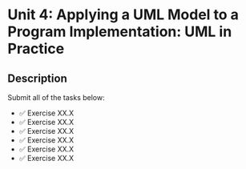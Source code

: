 # Unit 4: Applying a UML Model to a Program Implementation: UML in Practice

## Description

Submit all of the tasks below:

- ✅ Exercise XX.X
- ✅ Exercise XX.X
- ✅ Exercise XX.X
- ✅ Exercise XX.X
- ✅ Exercise XX.X
- ✅ Exercise XX.X

